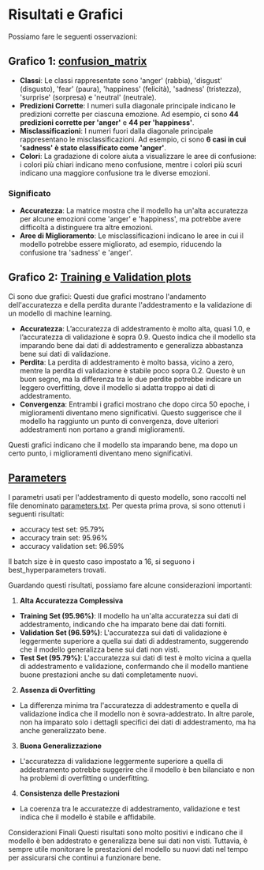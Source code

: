# Risultati e Grafici
 
Possiamo fare le seguenti osservazioni:

## Grafico 1: [confusion_matrix](./confusion_matrix.png)

- **Classi**: Le classi rappresentate sono 'anger' (rabbia), 'disgust' (disgusto), 'fear' (paura), 'happiness' (felicità), 'sadness' (tristezza), 'surprise' (sorpresa) e 'neutral' (neutrale).
- **Predizioni Corrette**: I numeri sulla diagonale principale indicano le predizioni corrette per ciascuna emozione. Ad esempio, ci sono **44 predizioni corrette per 'anger'** e **44 per 'happiness'**.
- **Misclassificazioni**: I numeri fuori dalla diagonale principale rappresentano le misclassificazioni. Ad esempio, ci sono **6 casi in cui 'sadness' è stato classificato come 'anger'**.
- **Colori**: La gradazione di colore aiuta a visualizzare le aree di confusione: i colori più chiari indicano meno confusione, mentre i colori più scuri indicano una maggiore confusione tra le diverse emozioni.

### Significato
- **Accuratezza**: La matrice mostra che il modello ha un'alta accuratezza per alcune emozioni come 'anger' e 'happiness', ma potrebbe avere difficoltà a distinguere tra altre emozioni.
- **Aree di Miglioramento**: Le misclassificazioni indicano le aree in cui il modello potrebbe essere migliorato, ad esempio, riducendo la confusione tra 'sadness' e 'anger'.


## Grafico 2: [Training e Validation plots](./training_validation_plots.png)

Ci sono due grafici:
Questi due grafici mostrano l'andamento dell'accuratezza e della perdita durante l'addestramento e la validazione di un modello di machine learning.

- **Accuratezza**: L’accuratezza di addestramento è molto alta, quasi 1.0, e l’accuratezza di validazione è sopra 0.9. Questo indica che il modello sta imparando bene dai dati di addestramento e generalizza abbastanza bene sui dati di validazione.
- **Perdita**: La perdita di addestramento è molto bassa, vicino a zero, mentre la perdita di validazione è stabile poco sopra 0.2. Questo è un buon segno, ma la differenza tra le due perdite potrebbe indicare un leggero overfitting, dove il modello si adatta troppo ai dati di addestramento.
- **Convergenza**: Entrambi i grafici mostrano che dopo circa 50 epoche, i miglioramenti diventano meno significativi. Questo suggerisce che il modello ha raggiunto un punto di convergenza, dove ulteriori addestramenti non portano a grandi miglioramenti.

Questi grafici indicano che il modello sta imparando bene, ma dopo un certo punto, i miglioramenti diventano meno significativi.


## [Parameters](./parameters.txt)
I parametri usati per l'addestramento di questo modello, sono raccolti nel file denominato [parameters.txt](./parameters.txt). Per questa prima prova, si sono ottenuti i seguenti risultati:

- accuracy test set: 95.79%
- accuracy train set: 95.96%
- accuracy validation set: 96.59%

Il batch size è in questo caso impostato a 16, si seguono i best_hyperparameters trovati.

Guardando questi risultati, possiamo fare alcune considerazioni importanti:

1. **Alta Accuratezza Complessiva**
- **Training Set (95.96%)**: Il modello ha un'alta accuratezza sui dati di addestramento, indicando che ha imparato bene dai dati forniti.
- **Validation Set (96.59%)**: L'accuratezza sui dati di validazione è leggermente superiore a quella sui dati di addestramento, suggerendo che il modello generalizza bene sui dati non visti.
- **Test Set (95.79%)**: L'accuratezza sui dati di test è molto vicina a quella di addestramento e validazione, confermando che il modello mantiene buone prestazioni anche su dati completamente nuovi.

2. **Assenza di Overfitting**
- La differenza minima tra l'accuratezza di addestramento e quella di validazione indica che il modello non è sovra-addestrato. In altre parole, non ha imparato solo i dettagli specifici dei dati di addestramento, ma ha anche generalizzato bene.

3. **Buona Generalizzazione**
- L'accuratezza di validazione leggermente superiore a quella di addestramento potrebbe suggerire che il modello è ben bilanciato e non ha problemi di overfitting o underfitting.

4. **Consistenza delle Prestazioni**
- La coerenza tra le accuratezze di addestramento, validazione e test indica che il modello è stabile e affidabile.

Considerazioni Finali
Questi risultati sono molto positivi e indicano che il modello è ben addestrato e generalizza bene sui dati non visti. Tuttavia, è sempre utile monitorare le prestazioni del modello su nuovi dati nel tempo per assicurarsi che continui a funzionare bene.

